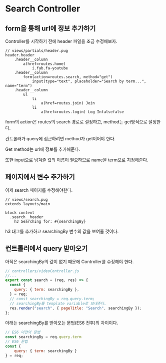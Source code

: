 # Search Controller

## form을 통해 url에 정보 추가하기

Controller를 시작하기 전에 header 파일을 조금 수정해보자.

``` pug
// views/partials/header.pug
header.header
	.header__column
		a(href=routes.home)
			i.fab.fa-youtube
	.header__column 
		form(action=routes.search, method="get")
			input(type="text", placeholder="Search by term...", name="term")
	.header__column
		ul
			li
				a(href=routes.join) Join
			li
				a(href=routes.login) Log Infalsefalse
```

form의 action은 routes의 search 경로로 설정하고, method는 get방식으로 설정한다.

컨트롤러가 query에 접근하려면 method가 get이어야 한다.

Get method는 url에 정보를 추가해준다.

또한 input으로 넘겨줄 값의 이름이 필요하므로 name을 term으로 지정해준다.

## 페이지에서 변수 추가하기

이제 search 페이지를 수정해야한다.

``` pug
// views/search.pug
extends layouts/main

block content
  .search__header
    h3 Searching for: #{searchingBy}
```

h3 태그를 추가하고 searchingBy 변수의 값을 보여줄 것이다.

## 컨트롤러에서 query 받아오기

아직은 searchingBy의 값이 없기 때문에 Controller를 수정해야 한다.

``` js
// controllers/videoController.js
//...
export const search = (req, res) => {
  const {
    query: { term: searchingBy },
  } = req;
  // const searchingBy = req.query.term;
  // searchingBy를 template variable로 보내준다.
  res.render("search", { pageTitle: "Search", searchingBy });
};
```

아래는 searchingBy를 받아오는 문법(ES6 전후)의 차이이다.

``` js
// ES6 이전의 문법
const searchingBy = req.query.term
// ES6 문법
const {
    query: { term: searchingBy }
} = req;
```


